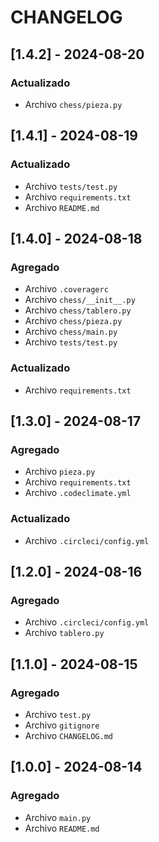 # CHANGELOG

## [1.4.2] - 2024-08-20

### Actualizado
- Archivo `chess/pieza.py`

## [1.4.1] - 2024-08-19

### Actualizado
- Archivo `tests/test.py`
- Archivo `requirements.txt`
- Archivo `README.md`

## [1.4.0] - 2024-08-18

### Agregado
- Archivo `.coveragerc`
- Archivo `chess/__init__.py`
- Archivo `chess/tablero.py`
- Archivo `chess/pieza.py`
- Archivo `chess/main.py`
- Archivo `tests/test.py`

### Actualizado
- Archivo `requirements.txt`

## [1.3.0] - 2024-08-17

### Agregado
- Archivo `pieza.py`
- Archivo `requirements.txt`
- Archivo `.codeclimate.yml`

### Actualizado
- Archivo `.circleci/config.yml`

## [1.2.0] - 2024-08-16

### Agregado
- Archivo `.circleci/config.yml`
- Archivo `tablero.py`

## [1.1.0] - 2024-08-15

### Agregado
- Archivo `test.py`
- Archivo `gitignore`
- Archivo `CHANGELOG.md`

## [1.0.0] - 2024-08-14

### Agregado
- Archivo `main.py`
- Archivo `README.md`

